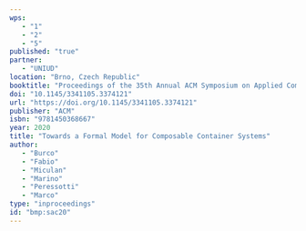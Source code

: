 ```yaml
---
wps: 
   - "1"
   - "2"
   - "5"
published: "true"
partner: 
   - "UNIUD"
location: "Brno, Czech Republic"
booktitle: "Proceedings of the 35th Annual ACM Symposium on Applied Computing (SAC 2020)"
doi: "10.1145/3341105.3374121"
url: "https://doi.org/10.1145/3341105.3374121"
publisher: "ACM"
isbn: "9781450368667"
year: 2020
title: "Towards a Formal Model for Composable Container Systems"
author: 
   - "Burco"
   - "Fabio"
   - "Miculan"
   - "Marino"
   - "Peressotti"
   - "Marco"
type: "inproceedings"
id: "bmp:sac20"
---
```

